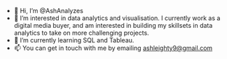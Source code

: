 - 👋 Hi, I’m @AshAnalyzes
- 👀 I’m interested in data analytics and visualisation. I currently work as a digital media buyer, and am interested in building my skillsets in data analytics to take on more challenging projects. 
- 🌱 I’m currently learning SQL and Tableau. 
- 📫 You can get in touch with me by emailing ashleighty9@gmail.com

<!---
AshAnalyzes/AshAnalyzes is a ✨ special ✨ repository because its `README.md` (this file) appears on your GitHub profile.
You can click the Preview link to take a look at your changes.
--->
